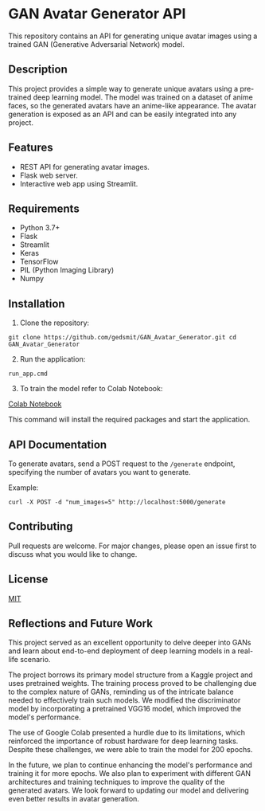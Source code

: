 # GAN Avatar Generator API

This repository contains an API for generating unique avatar images using a trained GAN (Generative Adversarial Network) model.

## Description

This project provides a simple way to generate unique avatars using a pre-trained deep learning model. The model was trained on a dataset of anime faces, so the generated avatars have an anime-like appearance. The avatar generation is exposed as an API and can be easily integrated into any project.

## Features

- REST API for generating avatar images.
- Flask web server.
- Interactive web app using Streamlit.

## Requirements

- Python 3.7+
- Flask
- Streamlit
- Keras
- TensorFlow
- PIL (Python Imaging Library)
- Numpy

## Installation

1. Clone the repository:

`
git clone https://github.com/gedsmit/GAN_Avatar_Generator.git
cd GAN_Avatar_Generator
`

2. Run the application:

`
run_app.cmd
`

3. To train the model refer to Colab Notebook:


[Colab Notebook](https://colab.research.google.com/drive/1ZtTck-4_tR85hkRPtMhkrgeVXL4qigA4?usp=sharing)


This command will install the required packages and start the application.

## API Documentation

To generate avatars, send a POST request to the `/generate` endpoint, specifying the number of avatars you want to generate.

Example:

`
curl -X POST -d "num_images=5" http://localhost:5000/generate
`

## Contributing

Pull requests are welcome. For major changes, please open an issue first to discuss what you would like to change.

## License

[MIT](https://choosealicense.com/licenses/mit/)

## Reflections and Future Work

This project served as an excellent opportunity to delve deeper into GANs and learn about end-to-end deployment of deep learning models in a real-life scenario. 

The project borrows its primary model structure from a Kaggle project and uses pretrained weights. The training process proved to be challenging due to the complex nature of GANs, reminding us of the intricate balance needed to effectively train such models. We modified the discriminator model by incorporating a pretrained VGG16 model, which improved the model's performance.

The use of Google Colab presented a hurdle due to its limitations, which reinforced the importance of robust hardware for deep learning tasks. Despite these challenges, we were able to train the model for 200 epochs.

In the future, we plan to continue enhancing the model's performance and training it for more epochs. We also plan to experiment with different GAN architectures and training techniques to improve the quality of the generated avatars. We look forward to updating our model and delivering even better results in avatar generation.
